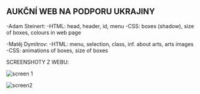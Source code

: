 AUKČNÍ WEB NA PODPORU UKRAJINY 
-
-Adam Steinert:
-HTML: head, header, id, menu
-CSS: boxes (shadow), size of boxes, colours in web page

-Matěj Dymitrov:
-HTML: menu, selection, class, inf. about arts, arts images
-CSS: animations of boxes, size of boxes


SCREENSHOTY Z WEBU:

![screen 1](https://user-images.githubusercontent.com/90351003/159807711-ddd36afa-86d1-4362-a879-ab16e9eb2d37.png)

![screen2](https://user-images.githubusercontent.com/90351003/159807738-3f59ba3c-aa98-4710-b9b3-8cb63c9cf262.png)
